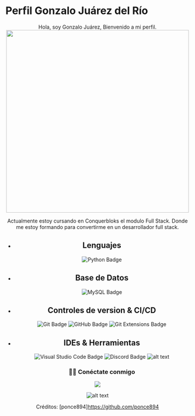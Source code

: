 # Perfil Gonzalo Juárez del Río
<div align="center">
<center>Hola, soy Gonzalo Juárez, Bienvenido a mi perfil.</center>

<img src="https://media.giphy.com/media/L8K62iTDkzGX6/giphy.gif" width="500" />

Actualmente estoy cursando en Conquerbloks el modulo Full Stack. Donde me estoy formando para convertirme en un desarrollador full stack. 

- ## Lenguajes
    
    ![Python Badge](https://custom-icon-badges.demolab.com/badge/Python-000.svg?logo=python-colorful)
   
- ## Base de Datos    
    ![MySQL Badge](https://img.shields.io/badge/MySQL-%2300f.svg?&logo=mysql&logoColor=white&style=flat)

- ## Controles de version & CI/CD
    ![Git Badge](https://img.shields.io/badge/Git-F05032?logo=git&logoColor=fff&style=flat)
    ![GitHub Badge](https://img.shields.io/badge/GitHub-181717?logo=github&logoColor=fff&style=flat)
    ![Git Extensions Badge](https://img.shields.io/badge/Git%20Extensions-212121?logo=gitextensions&logoColor=fff&style=flat)
    
- ## IDEs & Herramientas
    ![Visual Studio Code Badge](https://img.shields.io/badge/Visual%20Studio%20Code-007ACC?logo=visualstudiocode&logoColor=fff&style=flat)
    ![Discord Badge](https://img.shields.io/badge/Discord-5865F2?logo=discord&logoColor=fff&style=flat)
    ![alt text](68747470733a2f2f696d672e736869656c64732e696f2f62616467652f4c696e75782d4643433632343f7374796c653d666c6174266c6f676f3d6c696e7578266c6f676f436f6c6f723d626c61636b-1.svg)
 
    ### 🤝🏻  Conéctate conmigo

<p align="center">

<a href="mailto:gonzalojuarezdelrio@gmail.com"><img src="https://img.shields.io/badge/-gonzaloJ-D14836?style=flat&logo=Gmail&logoColor=white"/></a>

![alt text](footer.webp)

Créditos: [ponce894]https://github.com/ponce894
